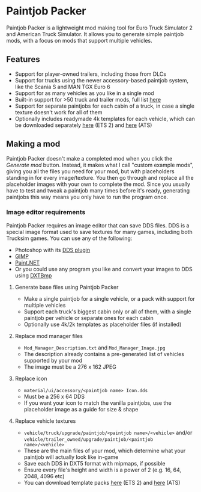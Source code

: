 # Paintjob Packer
Paintjob Packer is a lightweight mod making tool for Euro Truck Simulator 2 and American Truck Simulator. It allows you to generate simple paintjob mods, with a focus on mods that support multiple vehicles.

## Features

* Support for player-owned trailers, including those from DLCs
* Support for trucks using the newer accessory-based paintjob system, like the Scania S and MAN TGX Euro 6
* Support for as many vehicles as you like in a single mod
* Built-in support for >50 truck and trailer mods, full list [here](https://github.com/Carsmaniac/paintjob-packer/blob/master/library/mod%20links.md)
* Support for separate paintjobs for each cabin of a truck, in case a single texture doesn't work for all of them
* Optionally includes readymade 4k templates for each vehicle, which can be downloaded separately [here](https://forum.scssoft.com/viewtopic.php?f=33&t=272386) (ETS 2) and [here](https://forum.scssoft.com/viewtopic.php?f=199&t=288778) (ATS)

## Making a mod

Paintjob Packer doesn't make a completed mod when you click the *Generate mod* button. Instead, it makes what I call "custom example mods", giving you all the files you need for your mod, but with placeholders standing in for every image/texture. You then go through and replace all the placeholder images with your own to complete the mod. Since you usually have to test and tweak a paintjob many times before it's ready, generating paintjobs this way means you only have to run the program once.

### Image editor requirements

Paintjob Packer requires an image editor that can save DDS files. DDS is a special image format used to save textures for many games, including both Trucksim games. You can use any of the following:

* Photoshop with its [DDS plugin](https://fnordware.blogspot.com/2014/09/dds-plug-in-for-after-effects-and.html)
* [GIMP](https://www.gimp.org/downloads/)
* [Paint.NET](https://www.getpaint.net/download.html)
* Or you could use any program you like and convert your images to DDS using [DXTBmp](https://www.mwgfx.co.uk/programs/dxtbmp.htm)

1. Generate base files using Paintjob Packer
    * Make a single paintjob for a single vehicle, or a pack with support for multiple vehicles
    * Support each truck's biggest cabin only or all of them, with a single paintjob per vehicle or separate ones for each cabin
    * Optionally use 4k/2k templates as placeholder files (if installed)

2. Replace mod manager files
    * `Mod_Manager_Description.txt` and `Mod_Manager_Image.jpg`
    * The description already contains a pre-generated list of vehicles supported by your mod
    * The image must be a 276 x 162 JPEG

3. Replace icon
    * `material/ui/accessory/<paintjob name> Icon.dds`
    * Must be a 256 x 64 DDS
    * If you want your icon to match the vanilla paintjobs, use the placeholder image as a guide for size & shape

4. Replace vehicle textures
    * `vehicle/truck/upgrade/paintjob/<paintjob name>/<vehicle>` and/or `vehicle/trailer_owned/upgrade/paintjob/<paintjob name>/<vehicle>`
    * These are the main files of your mod, which determine what your paintjob will actually look like in-game
    * Save each DDS in DXT5 format with mipmaps, if possible
    * Ensure every file's height and width is a power of 2 (e.g. 16, 64, 2048, 4096 etc)
    * You can download template packs [here](https://forum.scssoft.com/viewtopic.php?f=33&t=272386) (ETS 2) and [here](https://forum.scssoft.com/viewtopic.php?f=199&t=288778) (ATS)
